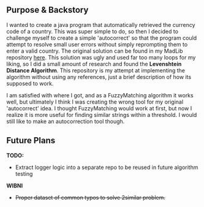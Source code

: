 ## **Purpose & Backstory**
I wanted to create a java program that automatically retrieved the currency code of a country. This was super simple to do, so then I decided to challenge myself to create a simple 'autocorrect' so that the program could attempt to resolve small user errors without simply reprompting them to enter a valid country. The original solution can be found in my MadLib repository [here](https://github.com/n8zone/MadLib). This solution was ugly and used far too many loops for my liking, so I did a small amount of research and found the **Levenshtein Distance Algorithm**. This repository is my attempt at implementing the algorithm without using any references, just a brief description of how its supposed to work.

I am satisfied with where I got, and as a FuzzyMatching algorithm it works well, but ultimately I think I was creating the wrong tool for my original 'autocorrect' idea. I thought FuzzyMatching would work at first, but now I realize it is more useful for finding similar strings within a threshold. I would still like to make an autocorrection tool though.



## Future Plans

**TODO:**
- Extract logger logic into a separate repo to be reused in future algorithm testing

**WIBNI**
- ~~Proper dataset of common typos to solve 2similar problem.~~
